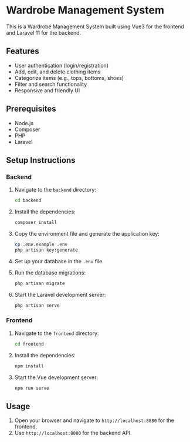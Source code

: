 # Wardrobe Management System

This is a Wardrobe Management System built using Vue3 for the frontend and Laravel 11 for the backend.

## Features

- User authentication (login/registration)
- Add, edit, and delete clothing items
- Categorize items (e.g., tops, bottoms, shoes)
- Filter and search functionality
- Responsive and friendly UI

## Prerequisites

- Node.js
- Composer
- PHP
- Laravel

## Setup Instructions

### Backend

1. Navigate to the `backend` directory:

   ```sh
   cd backend
   ```

2. Install the dependencies:

   ```sh
   composer install
   ```

3. Copy the environment file and generate the application key:

   ```sh
   cp .env.example .env
   php artisan key:generate
   ```

4. Set up your database in the `.env` file.

5. Run the database migrations:

   ```sh
   php artisan migrate
   ```

6. Start the Laravel development server:

   ```sh
   php artisan serve
   ```

### Frontend

1. Navigate to the `frontend` directory:

   ```sh
   cd frontend
   ```

2. Install the dependencies:

   ```sh
   npm install
   ```

3. Start the Vue development server:

   ```sh
   npm run serve
   ```

## Usage

1. Open your browser and navigate to `http://localhost:8080` for the frontend.
2. Use `http://localhost:8000` for the backend API.
